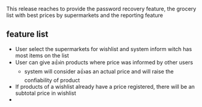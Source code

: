
This release reaches to provide the password recovery feature, the grocery list with best prices by supermarkets and the reporting feature

## feature list

- User select the supermarkets for wishlist and system inform witch has most items on the list
- User can give a👍in products where price was informed by other users
	- system will consider a👍as an actual price and will raise the confiability of product
- If products of a wishlist already have a price registered, there will be an subtotal price in wishlist
- 
